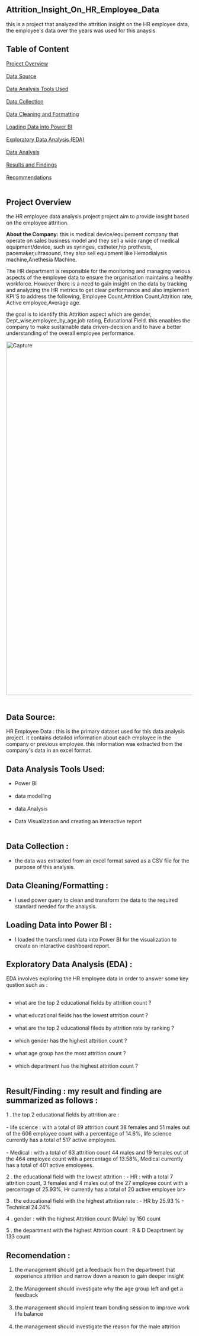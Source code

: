   ## Attrition_Insight_On_HR_Employee_Data
  this is a project that analyzed the attrition insight on the HR employee data, the employee's data over the years was used for this anaysis.
                          
  ## Table of Content
  [Project Overview](project_overview)  <br> <br>
  [Data Source](data-source) <br> <br> 
  [Data Analysis Tools Used](data-analysis-tools-used) <br> <br> 
  [Data Collection](data-collection) <br> <br>
  [Data Cleaning and Formatting](data-cleaning-and-formatting) <br> <br>
  [Loading Data into Power BI](loading-data-into-power-bi) <br> <br>
  [Exploratory Data Analysis (EDA)](exploratory-data-analysis-(eda)) <br> <br>
  [Data Analysis](data-analysis) <br> <br>
  [Results and Findings](results-and-findings) <br> <br>
  [Recommendations](recommendations) <br> <br>


## Project Overview
the HR employee data analysis project project aim to provide insight based on the employee attrition.

__About the Company:__ this is medical device/equipement company that operate on sales business model and they sell a wide range of medical equipment/device, such as syringes, catheter,hip prothesis, pacemaker,ultrasound, they also sell equipment like Hemodialysis machine,Anethesia Machine.

The HR department is responsible for the monitoring and managing various aspects of the employee data to ensure the organisation maintains a healthy workforce.
However there is a need to gain insight on the data by tracking and analyzing the HR metrics to get clear performance and also implement KPI'S to address the following, Employee Count,Attrition Count,Attrition rate, Active employee,Average age.

the goal is to identify this Attrition aspect which are gender, Dept_wise,employee_by_age,job rating, Educational Field. this enaables the company to make sustainable data driven-decision and to have a better understanding of the overall employee performance. 

<img width="951" alt="Capture" src="https://github.com/Munachi96/Attrition_Insight_On_HR_Employee_Data/assets/144247179/831b486b-0d11-49b5-9466-8b05be92fbc1">  <br> <br>


##  Data Source:
HR Employee Data : this is the primary dataset used for this data analysis project. it contains detailed information about each employee in the company or previous employee. this information was extracted from the company's data in an excel format.

##  Data Analysis Tools Used:
   -   Power BI <br> <br>
   -   data modelling <br> <br>
   -   data Analysis <br> <br>
   -   Data Visualization and creating an interactive report <br> <br>

##  Data Collection : 
   -  the data was extracted from an excel format saved as a CSV file for the purpose of this analysis.

##  Data Cleaning/Formatting :
  - I used power query to clean and transform the data to the required standard needed for the analysis.

##  Loading Data into Power BI :
   - I loaded the transformed data into Power BI for the visualization to create an interactive dashboard report.

## Exploratory Data Analysis (EDA) : 
  EDA involves exploring the HR employee data in order to answer some key qustion such as :<br> <br>
  - what are the top 2 educational fields by attrition count ?<br> <br>
  - what educational fields has the lowest attrition count   ? <br> <br>
  - what are the top 2 educational fileds by attrition rate by ranking ? <br> <br>
  - which gender has the highest attrition count ? <br> <br>
  - what age group has the most attrition count ? <br> <br>
  - which department has the highest attrition count ? <br> <br>

## Result/Finding : my result and finding are summarized as follows :
 1 .    the top 2 educational fields by attrition are :  <br> <br>
      - life science : with a total of 89 attrition count 38 females and 51 males out of the 606 employee count with a percentage of 14.6%,
        life science currently has a total of 517 active employees.  <br> <br>
      - Medical : with a total of 63 attrition count 44 males and 19 females out of the 464 employee count with a percentage of 13.58%,
        Medical currently has a total of 401 active emoloyees.

 2 .   the educational field with the lowest attrition :
       - HR : with a total 7 attrition count, 3 females and 4 males out of the 27 employee count with a percentage of 25.93%, Hr currently has a total of 20 active employee  br> <br>

 3 .  the educational field with the highest attrition rate :
       - HR by 25.93 %
       - Technical 24.24%

  4 . gender : with the highest Attrition count (Male) by 150 count

  5 . the department with the highest Attrition count : R & D Deaprtment by 133 count

## Recomendation : 
  1. the management should get a feedback from the department that experience attrition and narrow down a reason to gain deeper insight  <br> <br>
  2. the Management should investigate why the age group left and get a feedback   <br> <br>
  3. the management should implent team bonding session to improve work life balance   <br> <br>
  4. the management should investigate the reason for the male attrition  
          <br> <br>

